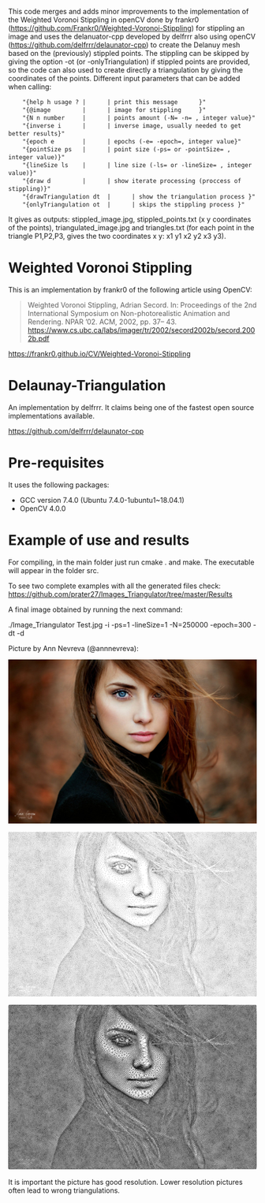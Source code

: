 This code merges and adds minor improvements to the implementation of the Weighted Voronoi Stippling in openCV done by frankr0 (https://github.com/Frankr0/Weighted-Voronoi-Stippling) for stippling an image and uses the delanuator-cpp  developed by delfrrr also using openCV (https://github.com/delfrrr/delaunator-cpp) to create the Delanuy mesh based on the (previously) stippled points. The stippling can be skipped by giving the option -ot (or -onlyTriangulation) if stippled points are provided, so the code can also used to create directly a triangulation by giving the coordinates of the points. 
Different input parameters that can be added when calling:
>
	    "{help h usage ? |      | print this message      }"
	    "{@image         |      | image for stippling     }"
	    "{N n number     |      | points amount (-N= -n= , integer value}"
	    "{inverse i      |      | inverse image, usually needed to get better results}"
	    "{epoch e        |      | epochs (-e= -epoch=, integer value}"
	    "{pointSize ps   |      | point size (-ps= or -pointSize= , integer value)}"
	    "{lineSize ls    |      | line size (-ls= or -lineSize= , integer value)}"
	    "{draw d         |      | show iterate processing (proccess of stippling)}"
	    "{drawTriangulation dt  |      | show the triangulation process }"
	    "{onlyTriangulation ot  |      | skips the stippling process }"
	    

It gives as outputs: stippled_image.jpg, stippled_points.txt (x y coordinates of the points), triangulated_image.jpg and triangles.txt (for each point in the triangle P1,P2,P3, gives the two coordinates x y: x1 y1 x2 y2 x3 y3).

# Weighted Voronoi Stippling

This is an implementation by frankr0 of the following article using OpenCV:

> Weighted Voronoi Stippling, Adrian Secord. In: Proceedings of the 2nd International Symposium on Non-photorealistic Animation and Rendering. NPAR ’02. ACM, 2002, pp. 37– 43.
https://www.cs.ubc.ca/labs/imager/tr/2002/secord2002b/secord.2002b.pdf

https://frankr0.github.io/CV/Weighted-Voronoi-Stippling

# Delaunay-Triangulation

An implementation by delfrrr. It claims being one of the fastest open source implementations available.

https://github.com/delfrrr/delaunator-cpp

# Pre-requisites
It uses the following packages:
- GCC version 7.4.0 (Ubuntu 7.4.0-1ubuntu1~18.04.1) 
- OpenCV 4.0.0

# Example of use and results
For compiling, in the main folder just run cmake . and make. The executable will appear in the folder src.

To see two complete examples with all the generated files check:
https://github.com/prater27/Images_Triangulator/tree/master/Results

A final image obtained by running the next command:

./Image_Triangulator Test.jpg -i -ps=1 -lineSize=1 -N=250000 -epoch=300 -dt -d

Picture by Ann Nevreva (@annnevreva):

![alt text](https://github.com/prater27/Images_Triangulator/blob/master/Results/image1.jpg)

![alt text](https://github.com/prater27/Images_Triangulator/blob/master/Results/stippled_image1.jpg)

![alt text](https://github.com/prater27/Images_Triangulator/blob/master/Results/Triangulated_Image1.jpg "Example_1")

It is important the picture has good resolution. Lower resolution pictures often lead to wrong triangulations.




